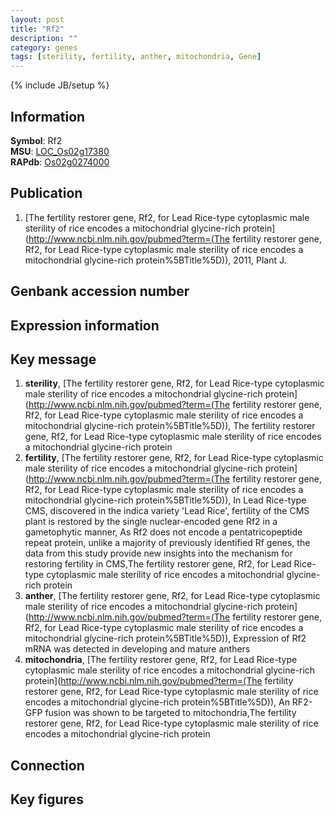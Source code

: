 ```yaml
---
layout: post
title: "Rf2"
description: ""
category: genes
tags: [sterility, fertility, anther, mitochondria, Gene]
---
```

{% include JB/setup %}

## Information
__Symbol__: Rf2  
__MSU__: [LOC_Os02g17380](http://rice.plantbiology.msu.edu/cgi-bin/ORF_infopage.cgi?orf=LOC_Os02g17380)  
__RAPdb__: [Os02g0274000](http://rapdb.dna.affrc.go.jp/viewer/gbrowse_details/irgsp1?name=Os02g0274000)  

## Publication
1. [The fertility restorer gene, Rf2, for Lead Rice-type cytoplasmic male sterility of rice encodes a mitochondrial glycine-rich protein](http://www.ncbi.nlm.nih.gov/pubmed?term=(The fertility restorer gene, Rf2, for Lead Rice-type cytoplasmic male sterility of rice encodes a mitochondrial glycine-rich protein%5BTitle%5D)), 2011, Plant J.

## Genbank accession number

## Expression information

## Key message
1. __sterility__, [The fertility restorer gene, Rf2, for Lead Rice-type cytoplasmic male sterility of rice encodes a mitochondrial glycine-rich protein](http://www.ncbi.nlm.nih.gov/pubmed?term=(The fertility restorer gene, Rf2, for Lead Rice-type cytoplasmic male sterility of rice encodes a mitochondrial glycine-rich protein%5BTitle%5D)), The fertility restorer gene, Rf2, for Lead Rice-type cytoplasmic male sterility of rice encodes a mitochondrial glycine-rich protein
2. __fertility__, [The fertility restorer gene, Rf2, for Lead Rice-type cytoplasmic male sterility of rice encodes a mitochondrial glycine-rich protein](http://www.ncbi.nlm.nih.gov/pubmed?term=(The fertility restorer gene, Rf2, for Lead Rice-type cytoplasmic male sterility of rice encodes a mitochondrial glycine-rich protein%5BTitle%5D)),  In Lead Rice-type CMS, discovered in the indica variety 'Lead Rice', fertility of the CMS plant is restored by the single nuclear-encoded gene Rf2 in a gametophytic manner, As Rf2 does not encode a pentatricopeptide repeat protein, unlike a majority of previously identified Rf genes, the data from this study provide new insights into the mechanism for restoring fertility in CMS,The fertility restorer gene, Rf2, for Lead Rice-type cytoplasmic male sterility of rice encodes a mitochondrial glycine-rich protein
3. __anther__, [The fertility restorer gene, Rf2, for Lead Rice-type cytoplasmic male sterility of rice encodes a mitochondrial glycine-rich protein](http://www.ncbi.nlm.nih.gov/pubmed?term=(The fertility restorer gene, Rf2, for Lead Rice-type cytoplasmic male sterility of rice encodes a mitochondrial glycine-rich protein%5BTitle%5D)),  Expression of Rf2 mRNA was detected in developing and mature anthers
4. __mitochondria__, [The fertility restorer gene, Rf2, for Lead Rice-type cytoplasmic male sterility of rice encodes a mitochondrial glycine-rich protein](http://www.ncbi.nlm.nih.gov/pubmed?term=(The fertility restorer gene, Rf2, for Lead Rice-type cytoplasmic male sterility of rice encodes a mitochondrial glycine-rich protein%5BTitle%5D)),  An RF2-GFP fusion was shown to be targeted to mitochondria,The fertility restorer gene, Rf2, for Lead Rice-type cytoplasmic male sterility of rice encodes a mitochondrial glycine-rich protein

## Connection

## Key figures


